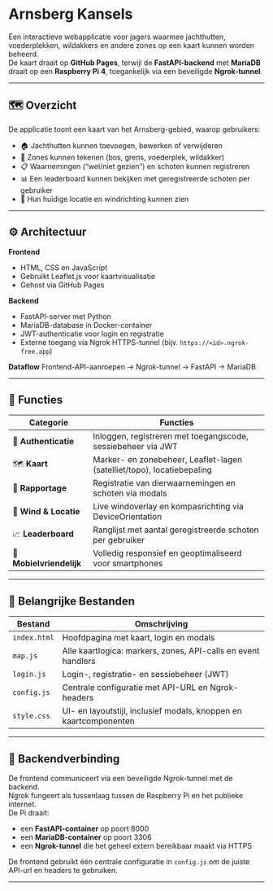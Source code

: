 # Arnsberg Kansels

Een interactieve webapplicatie voor jagers waarmee jachthutten, voederplekken, wildakkers en andere zones op een kaart kunnen worden beheerd.  
De kaart draait op **GitHub Pages**, terwijl de **FastAPI-backend** met **MariaDB** draait op een **Raspberry Pi 4**, toegankelijk via een beveiligde **Ngrok-tunnel**.

---

## 🗺️ Overzicht

De applicatie toont een kaart van het Arnsberg-gebied, waarop gebruikers:
- 🏠 Jachthutten kunnen toevoegen, bewerken of verwijderen  
- 🌳 Zones kunnen tekenen (bos, grens, voederplek, wildakker)  
- 📋 Waarnemingen (“wel/niet gezien”) en schoten kunnen registreren  
- 📊 Een leaderboard kunnen bekijken met geregistreerde schoten per gebruiker  
- 📍 Hun huidige locatie en windrichting kunnen zien  

---

## ⚙️ Architectuur

**Frontend**
- HTML, CSS en JavaScript  
- Gebruikt Leaflet.js voor kaartvisualisatie  
- Gehost via GitHub Pages

**Backend**
- FastAPI-server met Python  
- MariaDB-database in Docker-container  
- JWT-authenticatie voor login en registratie  
- Externe toegang via Ngrok HTTPS-tunnel (bijv. `https://<id>.ngrok-free.app`)

**Dataflow**
Frontend-API-aanroepen → Ngrok-tunnel → FastAPI → MariaDB

---

## 🚀 Functies

| Categorie | Functies |
|------------|-----------|
| 🔐 **Authenticatie** | Inloggen, registreren met toegangscode, sessiebeheer via JWT |
| 🗺️ **Kaart** | Marker- en zonebeheer, Leaflet-lagen (satelliet/topo), locatiebepaling |
| 🎯 **Rapportage** | Registratie van dierwaarnemingen en schoten via modals |
| 🧭 **Wind & Locatie** | Live windoverlay en kompasrichting via DeviceOrientation |
| 📈 **Leaderboard** | Ranglijst met aantal geregistreerde schoten per gebruiker |
| 📱 **Mobielvriendelijk** | Volledig responsief en geoptimaliseerd voor smartphones |

---

## 🧩 Belangrijke Bestanden

| Bestand | Omschrijving |
|----------|---------------|
| `index.html` | Hoofdpagina met kaart, login en modals |
| `map.js` | Alle kaartlogica: markers, zones, API-calls en event handlers |
| `login.js` | Login-, registratie- en sessiebeheer (JWT) |
| `config.js` | Centrale configuratie met API-URL en Ngrok-headers |
| `style.css` | UI- en layoutstijl, inclusief modals, knoppen en kaartcomponenten |

---

## 🔌 Backendverbinding

De frontend communiceert via een beveiligde Ngrok-tunnel met de backend.  
Ngrok fungeert als tussenlaag tussen de Raspberry Pi en het publieke internet.  
De Pi draait:
- een **FastAPI-container** op poort 8000  
- een **MariaDB-container** op poort 3306  
- een **Ngrok-tunnel** die het geheel extern bereikbaar maakt via HTTPS  

De frontend gebruikt één centrale configuratie in `config.js` om de juiste API-url en headers te gebruiken.

---
